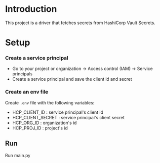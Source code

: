 # Introduction

This project is a driver that fetches secrets from HashiCorp Vault Secrets.

# Setup

### Create a service principal

- Go to your project or organization -> Access control (IAM) -> Service principals
- Create a service principal and save the client id and secret

### Create an env file

Create `.env` file with the following variables:

- HCP_CLIENT_ID : service principal's client id
- HCP_CLIENT_SECRET : service principal's client secret
- HCP_ORG_ID : organization's id
- HCP_PROJ_ID : project's id

## Run

Run main.py
